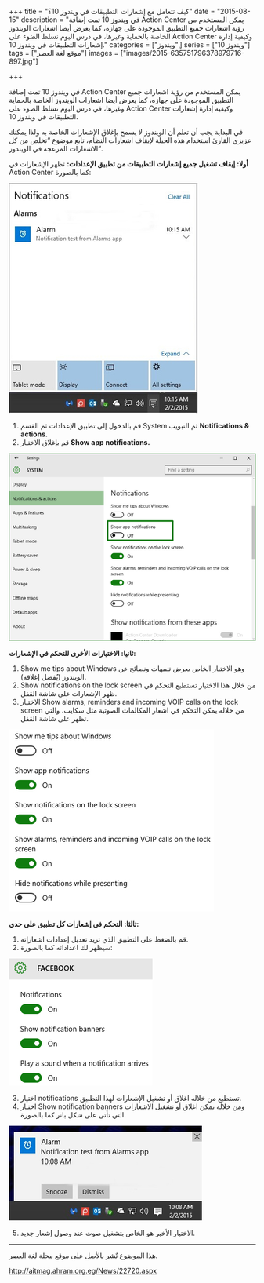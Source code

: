 +++
title = "كيف تتعامل مع إشعارات التطبيقات في ويندوز 10؟"
date = "2015-08-15"
description = "في ويندوز 10 تمت إضافة Action Center يمكن المستخدم من رؤية اشعارات جميع التطبيق الموجودة على جهازه، كما يعرض أيضا اشعارات الويندوز الخاصة بالحماية وغيرها، في درس اليوم نسلط الضوء على Action Center وكيفية إدارة إشعارات التطبيقات في ويندوز 10."
categories = ["ويندوز",]
series = ["ويندوز 10"]
tags = ["موقع لغة العصر"]
images = ["images/2015-635751796378979716-897.jpg"]

+++

في ويندوز 10 تمت إضافة Action Center يمكن المستخدم من رؤية اشعارات جميع التطبيق الموجودة على جهازه، كما يعرض أيضا اشعارات الويندوز الخاصة بالحماية وغيرها، في درس اليوم نسلط الضوء على Action Center وكيفية إدارة إشعارات التطبيقات في ويندوز 10.

في البداية يجب أن تعلم أن الويندوز لا يسمح بإغلاق الإشعارات الخاصة به ولذا يمكنك عزيزي القارئ استخدام هذه الحيلة لإيقاف اشعارات النظام، تابع موضوع “تخلص من كل الاشعارات المزعجة في الويندوز”.

**أولا: إيقاف تشغيل جميع إشعارات التطبيقات من تطبيق الإعدادات:**
تظهر الإشعارات في Action Center كما بالصورة:

![](images/2015-635751795318667216-866.jpg "1")

1. قم بالدخول إلى تطبيق الإعدادات ثم القسم System ثم التبويب **Notifications & actions.**
2. قم بإغلاق الاختيار **Show app notifications.**

![](images/2015-635751795607885966-788.jpg "2")

**ثانيا: الاختيارات الأخرى للتحكم في الإشعارات:** 

1. Show me tips about Windows وهو الاختيار الخاص بعرض تنبيهات ونصائح عن الويندوز (يُفضل إغلاقه).
2. Show notifications on the lock screen من خلال هذا الاختيار تستطيع التحكم في ظهر الإشعارات على شاشة القفل.
3. الاختيار Show alarms, reminders and incoming VOIP calls on the lock screen من خلاله يمكن التحكم في اشعار المكالمات الصوتية مثل سكايب، والتي تظهر على شاشة القفل.

![](images/2015-635751795852573466-257.jpg "3")

**ثالثا: التحكم في إشعارات كل تطبيق على حدي:** 

1. قم بالضغط على التطبيق الذي تريد تعديل إعدادات اشعاراته.
2. سيظهر لك اعداداته كما بالصورة:

![](images/2015-635751796116323466-632.jpg "4")

3. اختيار notifications تستطيع من خلاله اغلاق أو تشغيل الإشعارات لهذا التطبيق.
4. اختيار Show notification banners ومن خلاله يمكن اغلاق أو تشغيل الاشعارات التي تأتى على شكل بانر كما بالصورة.

![](images/2015-635751796378979716-897.jpg "5")

5. الاختيار الأخير هو الخاص بتشغيل صوت عند وصول إشعار جديد.

---
هذا الموضوع نٌشر باﻷصل على موقع مجلة لغة العصر.

http://aitmag.ahram.org.eg/News/22720.aspx